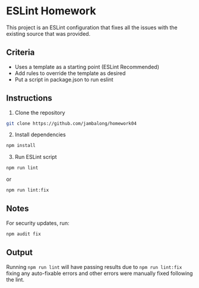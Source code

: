 # ESLint Homework

This project is an ESLint configuration that fixes all the issues with the existing source that was provided.

## Criteria

- Uses a template as a starting point (ESLint Recommended)
- Add rules to override the template as desired
- Put a script in package.json to run eslint

## Instructions

1. Clone the repository

```bash
git clone https://github.com/jambalong/homework04
```

2. Install dependencies

```bash
npm install
```

3. Run ESLint script

```bash
npm run lint
```

or

```bash
npm run lint:fix
```

## Notes

For security updates, run:

```bash
npm audit fix
```

## Output

Running `npm run lint` will have passing results due to `npm run lint:fix` fixing any auto-fixable errors and other errors were manually fixed following the lint.
